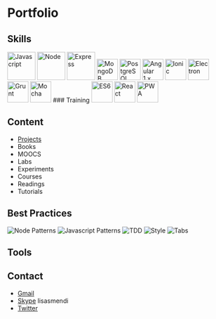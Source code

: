 # Portfolio
## Skills
<img src="http://i.stack.imgur.com/Mmww2.png" height="64" title="Javascript">
<img src="https://nodejs.org/static/images/logos/nodejs-new-pantone-black.png" height="64" title="Node">
<img src="https://i.cloudup.com/zfY6lL7eFa-3000x3000.png" height="64" title="Express">
<img src="http://i.stack.imgur.com/Mmww2.png" width="48" title="MongoDB">
<img src="http://i.stack.imgur.com/Mmww2.png" width="48" title="PostgreSQL">
<img src="http://i.stack.imgur.com/Mmww2.png" width="48" title="Angular 1.x">
<img src="http://i.stack.imgur.com/Mmww2.png" width="48" title="Ionic">
<img src="http://i.stack.imgur.com/Mmww2.png" width="48" title="Electron">
<img src="http://i.stack.imgur.com/Mmww2.png" width="48" title="Grunt">
<img src="http://i.stack.imgur.com/Mmww2.png" width="48" title="Mocha">
### Training
<img src="http://i.stack.imgur.com/Mmww2.png" width="48" title="ES6">
<img src="http://i.stack.imgur.com/Mmww2.png" width="48" title="React">
<img src="http://i.stack.imgur.com/Mmww2.png" width="48" title="PWA">

## Content
* [Projects](projects.md)
* Books
* MOOCS
* Labs
* Experiments
* Courses
* Readings
* Tutorials

## Best Practices
![Node Patterns](https://img.shields.io/badge/node%20patterns-10%25-green.svg)
![Javascript Patterns](https://img.shields.io/badge/javascript%20patterns-10%25-green.svg)
![TDD](https://img.shields.io/badge/TDD-10%25-green.svg)
![Style](https://img.shields.io/badge/Style-30%25-green.svg)
![Tabs](https://img.shields.io/badge/Tabs-100%25-brightgreen.svg)

## Tools

## Contact
* [Gmail](mailto:lucas.isasmendi@gmail.com)
* [Skype](skype:<lisasmendi>?call) lisasmendi
* [Twitter](https://twitter.com/Lucas_Isasmendi)
